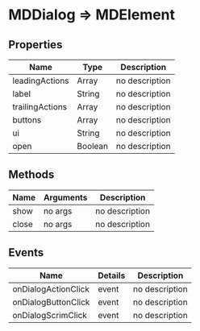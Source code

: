 # MDDialog => MDElement

## Properties
Name | Type | Description
--- | --- | ---
leadingActions | Array | no description
label | String | no description
trailingActions | Array | no description
buttons | Array | no description
ui | String | no description
open | Boolean | no description

## Methods
Name | Arguments | Description
--- | --- | ---
show | no args | no description
close | no args | no description

## Events
Name | Details | Description
--- | --- | ---
onDialogActionClick | event | no description
onDialogButtonClick | event | no description
onDialogScrimClick | event | no description

